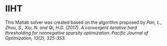 # IIHT
This Matlab solver was created based on the algorithm proposed by *Pan, L., Zhou, S., Xiu, N. and Qi, H.D. (2017). A convergent iterative hard  thresholding for nonnegative sparsity optimization. Pacific Journal of  Optimization, 13(2), 325-353.*

